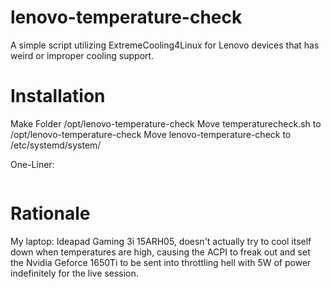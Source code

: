 # lenovo-temperature-check
A simple script utilizing ExtremeCooling4Linux for Lenovo devices that has weird or improper cooling support.

# Installation
  Make Folder /opt/lenovo-temperature-check
  Move temperaturecheck.sh to /opt/lenovo-temperature-check
  Move lenovo-temperature-check to /etc/systemd/system/
  
  One-Liner:
  ``` $ git clone https://github.com/akei-ai/lenovo-temperature-check; cd lenovo-temperature-check; sudo mkdir /opt; sudo mkdir /opt/lenovo-temperature-check; sudo cp ./temperaturecheck.sh /opt/lenovo-temperature-check; sudo cp ./lenovo-temperature-check.service /etc/systemd/system/ 
  ```
# Rationale
My laptop: Ideapad Gaming 3i 15ARH05, doesn't actually try to cool itself down when temperatures are high, causing the ACPI to freak out and set the Nvidia Geforce 1650Ti to be sent into throttling hell with 5W of power indefinitely for the live session.

